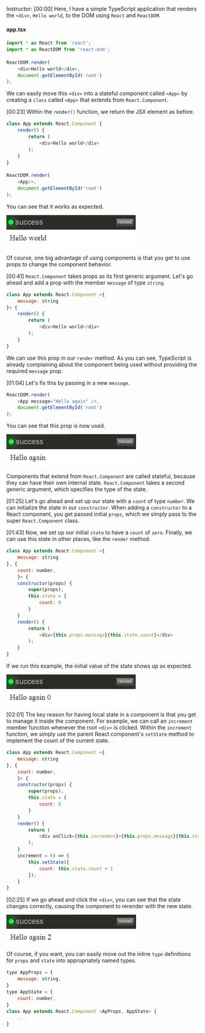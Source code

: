 Instructor: [00:00] Here, I have a simple TypeScript application that renders the `<div>`, `Hello world`, to the DOM using `React` and `ReactDOM`. 

#### app.tsx
```javascript
import * as React from 'react';
import * as ReactDOM from 'react-dom';

ReactDOM.render(
    <div>Hello world</div>,
    document.getElementById('root')
);
```

We can easily move this `<div>` into a stateful component called `<App>` by creating a `class` called `<App>` that extends from `React.Component`.

[00:23] Within the `render()` function, we return the JSX element as before.

```javascript
class App extends React.Component {
    render() {
        return (
            <div>Hello world</div>
        );
    }
}

ReactDOM.render(
    <App/>,
    document.getElementById('root')
);
```

You can see that it works as expected. 

![Works as expected](../images/create-stateful-react-components-using-typescript-works-as-expected.png)

Of course, one big advantage of using components is that you get to use props to change the component behavior.

[00:41] `React.Component` takes props as its first generic argument. Let's go ahead and add a prop with the member `message` of type `string`. 

```javascript
class App extends React.Component <{
    message: string
}> {
    render() {
        return (
            <div>Hello world</div>
        );
    }
}
```

We can use this prop in our `render` method. As you can see, TypeScript is already complaining about the component being used without providing the required `message` prop.

[01:04] Let's fix this by passing in a new `message`. 

```javascript
ReactDOM.render(
    <App message="Hello again" />,
    document.getElementById('root')
);
```

You can see that this prop is now used. 

![New prop used](../images/create-stateful-react-components-using-typescript-new-prop-used.png)

Components that extend from `React.Component` are called stateful, because they can have their own internal state. `React.Component` takes a second generic argument, which specifies the type of the state.

[01:25] Let's go ahead and set up our state with a `count` of type `number`. We can initialize the state in our `constructor`. When adding a `constructor` to a React component, you get passed initial `props`, which we simply pass to the super `React.Component` class.

[01:43] Now, we set up our initial `state` to have a `count` of `zero`. Finally, we can use this state in other places, like the `render` method. 

```javascript
class App extends React.Component <{
    message: string
}, {
    count: number,
    }> {
    constructor(props) {
        super(props);
        this.state = {
            count: 0
        }
    }
    render() {
        return (
            <div>{this.props.message}{this.state.count}</div>
        );
    }
}
```

If we run this example, the initial value of the state shows up as expected.

![Value of state](../images/create-stateful-react-components-using-typescript-value-of-state.png)

[02:01] The key reason for having local state in a component is that you get to manage it inside the component. For example, we can call an `increment` member function whenever the root `<div>` is clicked. Within the `increment` function, we simply use the parent React component's `setState` method to implement the count of the current state.

```javascript
class App extends React.Component <{
    message: string
}, {
    count: number,
    }> {
    constructor(props) {
        super(props);
        this.state = {
            count: 0
        }
    }
    render() {
        return (
            <div onClick={this.increment}>{this.props.message}{this.state.count}</div>
        );
    }
    increment = () => {
        this.setState({
            count: this.state.count + 1
        });
    }
}
```

[02:25] If we go ahead and click the `<div>`, you can see that the state changes correctly, causing the component to rerender with the new state. 

![State changes onClick](../images/create-stateful-react-components-using-typescript-state-changes-onClick.png)

Of course, if you want, you can easily move out the inline `type` definitions for `props` and `state` into appropriately named types.

```javascript
type AppProps = {
    message: string,
}
type AppState = {
    count: number,
}
class App extends React.Component <ApProps, AppState> {
    ...
}
```    
